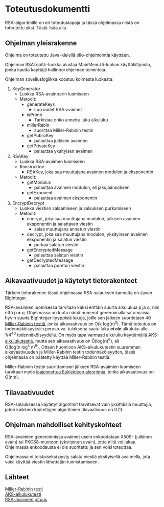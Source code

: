 # Toteutusdokumentti
RSA-algoritmille on eri toteutustapoja ja tässä ohjelmassa niistä on toteutettu yksi. Tästä lisää alla.

## Ohjelman yleisrakenne
Ohjelma on toteutettu Java-kielellä olio-ohjelmointia käyttäen.  

Ohjelman RSAToolUi-luokka alustaa MainMenuUi-luokan käyttöliittymän, jonka kautta käyttäjä hallinnoi ohjelman toimintoja.

Ohjelman sovelluslogiikka koostuu kolmesta luokasta:
   1. KeyGenerator 
      - Luokka RSA-avainparin luomiseen
      - Metodit:
        - generateKeys
          - Luo uudet RSA-avaimet 
        - isPrime
          - Tarkistaa onko annettu luku alkuluku
        - millerRabin
          - suorittaa Miller-Rabinin testin
        - getPublicKey
          - palauttaa julkisen avaimen
        - getPrivateKey
          - palauttaa yksityisen avaimen 
   2. RSAKey
      - Luokka RSA-avaimen luomiseen
      - Konstruktori:
        - RSAKey, joka saa muuttujana avaimen modulon ja eksponentin
      - Metodit:
        - getModulus
          - palauttaa avaimen modulon, eli jakojäännöksen
        - getExponent
          - palauttaa avaimen eksponentin
   3. EncryptDecrypt
      - Luokka viestien salaamiseen ja salauksen purkamiseen
      - Metodit:
        - encrypt, joka saa muuttujana modulon, julkisen avaimen eksponentin ja salattavan viestin
          - salaa muuttujana annetun viestin
        - decrypt, joka saa muuttujana modulon, yksityinsen avaimen eksponentin ja salatun viestin
          - purkaa salatun viestin
        - getEncryptedMessage
          - palauttaa salatun viestin
        - getDecryptedMessage
          - palauttaa puretun viestin

## Aikavaativuudet ja käytetyt tietorakenteet
Tärkein tietorakenne tässä ohjelmassa RSA-salauksen kannalta on Javan BigInteger. 

RSA-avaimien luomisessa tarvitaan kaksi erittäin suurta alkulukua p ja q, niin että p ≠ q. Ohjelmassa on luotu nämä numerot generoimalla satunnaisia hyvin suuria BigInteger-tyyppisiä lukuja, joille sen jälkeen suoritetaan 40 [Miller-Rabinin testiä](https://en.wikipedia.org/wiki/Miller%E2%80%93Rabin_primality_test), 
jonka aikavaativuus on O(k log(n)<sup>3</sup>). Tämä toteutus on todennäköisyyksiin perustuva: tuloksena saatu luku **ei ole** alkuluku alle 1/4<sup>40</sup> todennäköisyydellä.
On myös tapa varmasti alkuluku käyttämällä [AKS-alkulukutestiä](https://en.wikipedia.org/wiki/AKS_primality_test), mutta sen aikavaativuus on Õ(log(n)<sup>6</sup>), eli <br> O(log(n log<sup>k</sup> n)<sup>6</sup>).
Ottaen huomioon AKS-alkulukutestin suuremman aikavaativuuden ja Miller-Rabinin testin todennäköisyyden, tässä ohjelmassa on päätetty käyttää Miller-Rabinin testiä.

Miller-Rabinin testin suorittamisen jälkeen RSA-avaimien luomiseen tarvitaan myös [laajennettua Eukleideen algoritmia](https://en.wikipedia.org/wiki/Extended_Euclidean_algorithm), jonka aikavaativuus on O(nm).

## Tilavaativuudet
RSA-salauksessa käytetyt algoritmit tarvitsevat vain yksittäisiä muuttujia, joten kaikkien käytettyjen algoritmien tilavaativuus on O(1).

## Ohjelman mahdolliset kehityskohteet
RSA-avaimien generoinnissa avaimet usein enkoodataan X509- (julkinen avain) tai PKCS8-muotoon (yksityinen avain), jotta niitä voi jakaa. Ohjelmassa enkoodausta ei ole suoritettu ja sen voisi toteuttaa.  

Ohjelmassa ei toistaiseksi pysty salata viestiä yksityisellä avaimella, jota voisi käyttää viestin lähettäjän tunnistamiseen. 

## Lähteet
[Miller-Rabinin testi](https://en.wikipedia.org/wiki/Miller%E2%80%93Rabin_primality_test)  
[AKS-alkulukutesti](https://en.wikipedia.org/wiki/AKS_primality_test)  
[RSA-avaimien pituus](https://en.wikipedia.org/wiki/Key_size#Asymmetric_algorithm_key_lengths)
